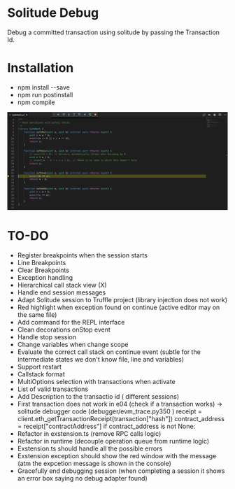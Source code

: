 # Solitude Debug

Debug a committed transaction using solitude by passing the Transaction Id.

# Installation

- npm install --save
- npm run postinstall
- npm compile

![Solitude Debug](images/debug.png)

# TO-DO

- Register breakpoints when the session starts
- Line Breakpoints
- Clear Breakpoints
- Exception handling
- Hierarchical call stack view (X)
- Handle end session messages
- Adapt Solitude session to Truffle project (library injection does not work)
- Red highlight when exception found on continue (active editor may on the same file)
- Add command for the REPL interface
- Clean decorations onStop event
- Handle stop session
- Change variables when change scope
- Evaluate the correct call stack on continue event (subtle for the intermediate states we don't know file, line and variables)
- Support restart
- Callstack format
- MultiOptions selection with transactions when activate
- List of valid transactions
- Add Description to the transactio id ( different sessions)
- First transaction does not work in e04 (check if a transaction works) -> solitude debugger code (debugger/evm_trace.py350 )
                    receipt = client.eth_getTransactionReceipt(transaction["hash"])
                    contract_address = receipt["contractAddress"]
                    if contract_address is not None:
- Refactor in exstension.ts (remove RPC calls logic)
- Refactor in runtime (decouple operation queue from runtime logic)
- Exstension.ts should handle all the possible errors
- Exstension exception should show the red window with the message (atm the expcetion message is shown in the console)
- Gracefully end debugging session (when completing a session it shows an error box saying no debug adapter found)